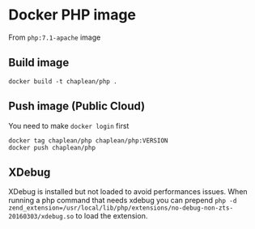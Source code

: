 Docker PHP image
=====================

From `php:7.1-apache` image

## Build image

```
docker build -t chaplean/php .
```

## Push image (Public Cloud)

You need to make `docker login` first

```
docker tag chaplean/php chaplean/php:VERSION
docker push chaplean/php
```

## XDebug

XDebug is installed but not loaded to avoid performances issues. When running a php command that needs xdebug you can prepend `php -d zend_extension=/usr/local/lib/php/extensions/no-debug-non-zts-20160303/xdebug.so` to load the extension.
